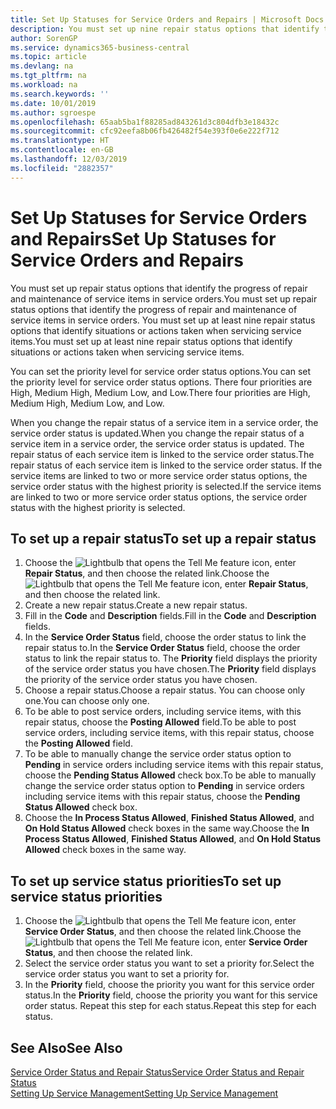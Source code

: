 ```yaml
---
title: Set Up Statuses for Service Orders and Repairs | Microsoft Docs
description: You must set up nine repair status options that identify the progress of repair and maintenance of service items in service orders.
author: SorenGP
ms.service: dynamics365-business-central
ms.topic: article
ms.devlang: na
ms.tgt_pltfrm: na
ms.workload: na
ms.search.keywords: ''
ms.date: 10/01/2019
ms.author: sgroespe
ms.openlocfilehash: 65aab5ba1f88285ad843261d3c804dfb3e18432c
ms.sourcegitcommit: cfc92eefa8b06fb426482f54e393f0e6e222f712
ms.translationtype: HT
ms.contentlocale: en-GB
ms.lasthandoff: 12/03/2019
ms.locfileid: "2882357"
---
```

# <a name="set-up-statuses-for-service-orders-and-repairs"></a><span data-ttu-id="1df80-103">Set Up Statuses for Service Orders and Repairs</span><span class="sxs-lookup"><span data-stu-id="1df80-103">Set Up Statuses for Service Orders and Repairs</span></span>
<span data-ttu-id="1df80-104">You must set up repair status options that identify the progress of repair and maintenance of service items in service orders.</span><span class="sxs-lookup"><span data-stu-id="1df80-104">You must set up repair status options that identify the progress of repair and maintenance of service items in service orders.</span></span> <span data-ttu-id="1df80-105">You must set up at least nine repair status options that identify situations or actions taken when servicing service items.</span><span class="sxs-lookup"><span data-stu-id="1df80-105">You must set up at least nine repair status options that identify situations or actions taken when servicing service items.</span></span>  

<span data-ttu-id="1df80-106">You can set the priority level for service order status options.</span><span class="sxs-lookup"><span data-stu-id="1df80-106">You can set the priority level for service order status options.</span></span> <span data-ttu-id="1df80-107">There four priorities are High, Medium High, Medium Low, and Low.</span><span class="sxs-lookup"><span data-stu-id="1df80-107">There four priorities are High, Medium High, Medium Low, and Low.</span></span>  

<span data-ttu-id="1df80-108">When you change the repair status of a service item in a service order, the service order status is updated.</span><span class="sxs-lookup"><span data-stu-id="1df80-108">When you change the repair status of a service item in a service order, the service order status is updated.</span></span> <span data-ttu-id="1df80-109">The repair status of each service item is linked to the service order status.</span><span class="sxs-lookup"><span data-stu-id="1df80-109">The repair status of each service item is linked to the service order status.</span></span> <span data-ttu-id="1df80-110">If the service items are linked to two or more service order status options, the service order status with the highest priority is selected.</span><span class="sxs-lookup"><span data-stu-id="1df80-110">If the service items are linked to two or more service order status options, the service order status with the highest priority is selected.</span></span>  

## <a name="to-set-up-a-repair-status"></a><span data-ttu-id="1df80-111">To set up a repair status</span><span class="sxs-lookup"><span data-stu-id="1df80-111">To set up a repair status</span></span>  
1. <span data-ttu-id="1df80-112">Choose the ![Lightbulb that opens the Tell Me feature](media/ui-search/search_small.png "Tell me what you want to do") icon, enter **Repair Status**, and then choose the related link.</span><span class="sxs-lookup"><span data-stu-id="1df80-112">Choose the ![Lightbulb that opens the Tell Me feature](media/ui-search/search_small.png "Tell me what you want to do") icon, enter **Repair Status**, and then choose the related link.</span></span>
2. <span data-ttu-id="1df80-113">Create a new repair status.</span><span class="sxs-lookup"><span data-stu-id="1df80-113">Create a new repair status.</span></span>  
3. <span data-ttu-id="1df80-114">Fill in the **Code** and **Description** fields.</span><span class="sxs-lookup"><span data-stu-id="1df80-114">Fill in the **Code** and **Description** fields.</span></span>  
4. <span data-ttu-id="1df80-115">In the **Service Order Status** field, choose the order status to link the repair status to.</span><span class="sxs-lookup"><span data-stu-id="1df80-115">In the **Service Order Status** field, choose the order status to link the repair status to.</span></span> <span data-ttu-id="1df80-116">The **Priority** field displays the priority of the service order status you have chosen.</span><span class="sxs-lookup"><span data-stu-id="1df80-116">The **Priority** field displays the priority of the service order status you have chosen.</span></span>  
5. <span data-ttu-id="1df80-117">Choose a repair status.</span><span class="sxs-lookup"><span data-stu-id="1df80-117">Choose a repair status.</span></span> <span data-ttu-id="1df80-118">You can choose only one.</span><span class="sxs-lookup"><span data-stu-id="1df80-118">You can choose only one.</span></span>  
6. <span data-ttu-id="1df80-119">To be able to post service orders, including service items, with this repair status, choose the **Posting Allowed** field.</span><span class="sxs-lookup"><span data-stu-id="1df80-119">To be able to post service orders, including service items, with this repair status, choose the **Posting Allowed** field.</span></span>  
7. <span data-ttu-id="1df80-120">To be able to manually change the service order status option to **Pending** in service orders including service items with this repair status, choose the **Pending Status Allowed** check box.</span><span class="sxs-lookup"><span data-stu-id="1df80-120">To be able to manually change the service order status option to **Pending** in service orders including service items with this repair status, choose the **Pending Status Allowed** check box.</span></span>  
8. <span data-ttu-id="1df80-121">Choose the **In Process Status Allowed**, **Finished Status Allowed**, and **On Hold Status Allowed** check boxes in the same way.</span><span class="sxs-lookup"><span data-stu-id="1df80-121">Choose the **In Process Status Allowed**, **Finished Status Allowed**, and **On Hold Status Allowed** check boxes in the same way.</span></span>
  
## <a name="to-set-up-service-status-priorities"></a><span data-ttu-id="1df80-122">To set up service status priorities</span><span class="sxs-lookup"><span data-stu-id="1df80-122">To set up service status priorities</span></span>  
1. <span data-ttu-id="1df80-123">Choose the ![Lightbulb that opens the Tell Me feature](media/ui-search/search_small.png "Tell me what you want to do") icon, enter **Service Order Status**, and then choose the related link.</span><span class="sxs-lookup"><span data-stu-id="1df80-123">Choose the ![Lightbulb that opens the Tell Me feature](media/ui-search/search_small.png "Tell me what you want to do") icon, enter **Service Order Status**, and then choose the related link.</span></span>  
2. <span data-ttu-id="1df80-124">Select the service order status you want to set a priority for.</span><span class="sxs-lookup"><span data-stu-id="1df80-124">Select the service order status you want to set a priority for.</span></span>  
3. <span data-ttu-id="1df80-125">In the **Priority** field, choose the priority you want for this service order status.</span><span class="sxs-lookup"><span data-stu-id="1df80-125">In the **Priority** field, choose the priority you want for this service order status.</span></span> <span data-ttu-id="1df80-126">Repeat this step for each status.</span><span class="sxs-lookup"><span data-stu-id="1df80-126">Repeat this step for each status.</span></span>  

## <a name="see-also"></a><span data-ttu-id="1df80-127">See Also</span><span class="sxs-lookup"><span data-stu-id="1df80-127">See Also</span></span>  
[<span data-ttu-id="1df80-128">Service Order Status and Repair Status</span><span class="sxs-lookup"><span data-stu-id="1df80-128">Service Order Status and Repair Status</span></span>](service-service-order-status-and-repair-status.md)  
[<span data-ttu-id="1df80-129">Setting Up Service Management</span><span class="sxs-lookup"><span data-stu-id="1df80-129">Setting Up Service Management</span></span>](service-setup-service.md)  
